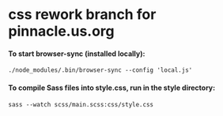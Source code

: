 # css rework branch for pinnacle.us.org

#### To start browser-sync (installed locally):
`./node_modules/.bin/browser-sync --config 'local.js'`

#### To compile Sass files into style.css, run in the style directory:
`sass --watch scss/main.scss:css/style.css`
